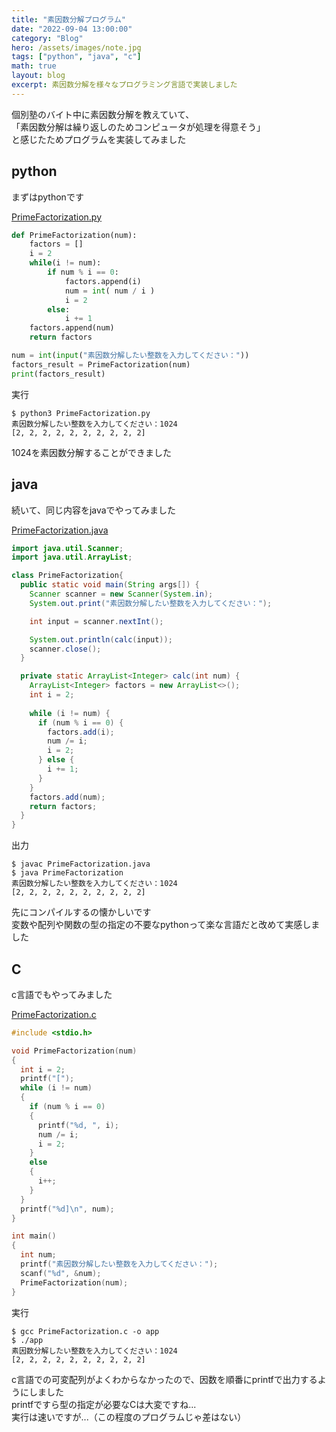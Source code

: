 ```yaml
---
title: "素因数分解プログラム"
date: "2022-09-04 13:00:00"
category: "Blog"
hero: /assets/images/note.jpg
tags: ["python", "java", "c"]
math: true
layout: blog
excerpt: 素因数分解を様々なプログラミング言語で実装しました
---
```


個別塾のバイト中に素因数分解を教えていて、  
「素因数分解は繰り返しのためコンピュータが処理を得意そう」  
と感じたためプログラムを実装してみました

## python
まずはpythonです

[PrimeFactorization.py](https://github.com/Absolute-Value/PrimeFactorization/blob/main/PrimeFactorization.py)
```python
def PrimeFactorization(num):
    factors = []
    i = 2
    while(i != num):
        if num % i == 0:
            factors.append(i)
            num = int( num / i )
            i = 2
        else:
            i += 1
    factors.append(num)
    return factors

num = int(input("素因数分解したい整数を入力してください："))
factors_result = PrimeFactorization(num)
print(factors_result)
```

実行
```console
$ python3 PrimeFactorization.py
素因数分解したい整数を入力してください：1024
[2, 2, 2, 2, 2, 2, 2, 2, 2, 2]
```

1024を素因数分解することができました

## java
続いて、同じ内容をjavaでやってみました

[PrimeFactorization.java](https://github.com/Absolute-Value/PrimeFactorization/blob/main/PrimeFactorization.java)
```java
import java.util.Scanner;
import java.util.ArrayList;

class PrimeFactorization{
  public static void main(String args[]) {
    Scanner scanner = new Scanner(System.in);
    System.out.print("素因数分解したい整数を入力してください：");

    int input = scanner.nextInt();

    System.out.println(calc(input));
    scanner.close();
  }

  private static ArrayList<Integer> calc(int num) {
    ArrayList<Integer> factors = new ArrayList<>();
    int i = 2;
    
    while (i != num) {
      if (num % i == 0) {
        factors.add(i);
        num /= i;
        i = 2;
      } else {
        i += 1;
      }
    }
    factors.add(num);
    return factors;
  }
}
```

出力
```console
$ javac PrimeFactorization.java
$ java PrimeFactorization
素因数分解したい整数を入力してください：1024
[2, 2, 2, 2, 2, 2, 2, 2, 2, 2]
```
先にコンパイルするの懐かしいです  
変数や配列や関数の型の指定の不要なpythonって楽な言語だと改めて実感しました

## C
c言語でもやってみました

[PrimeFactorization.c](https://github.com/Absolute-Value/PrimeFactorization/blob/main/PrimeFactorization.c)
```c
#include <stdio.h>

void PrimeFactorization(num)
{
  int i = 2;
  printf("[");
  while (i != num)
  {
    if (num % i == 0)
    {
      printf("%d, ", i);
      num /= i;
      i = 2;
    }
    else
    {
      i++;
    }
  }
  printf("%d]\n", num);
}

int main()
{
  int num;
  printf("素因数分解したい整数を入力してください：");
  scanf("%d", &num);
  PrimeFactorization(num);
}
```

実行
```console
$ gcc PrimeFactorization.c -o app   
$ ./app
素因数分解したい整数を入力してください：1024
[2, 2, 2, 2, 2, 2, 2, 2, 2, 2]
```

c言語での可変配列がよくわからなかったので、因数を順番にprintfで出力するようにしました  
printfですら型の指定が必要なCは大変ですね...  
実行は速いですが...（この程度のプログラムじゃ差はない）